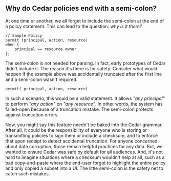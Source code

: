## Why do Cedar policies end with a semi-colon?

At one time or another, we all forget to include the semi-colon at the end of a policy statement. This can lead to the question: *why is it there?*

```
// Sample Policy
permit (principal, action, resource)
when {
    principal == resource.owner
};
```

The semi-colon is not needed for parsing. In fact, early prototypes of Cedar didn't include it. The reason it's there is for safety.  Consider what would happen if the example above was accidentally truncated after the first line and a semi-colon wasn't required.

```
permit( principal, action, resource)
```

In such a scenario, this would be a valid statement. It allows *"any principal"* to perform *"any action"* on *"any resource"*. In other words, the system has failed-open because of a truncation mistake. The semi-colon protects against truncation errors.

Now, you might say this feature needn't be baked into the Cedar grammar. After all, it could be the responsibility of everyone who is storing or transmitting policies to sign them or include a checksum, and to enforce that upon receipt to detect accidental truncation. For anyone concerned about data corruption, those remain helpful practices for any data. But, we wanted to ensure Cedar was safe by default for all audiences. And, it's not hard to imagine situations where a checksum wouldn't help at all, such as a bad copy-and-paste where the end-user forgot to highlight the entire policy and only copied a subset into a UI. The little semi-colon is the safety net to catch such mistakes.
